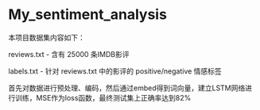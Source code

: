 # My_sentiment_analysis
本项目数据集内容如下：  

reviews.txt - 含有 25000 条IMDB影评  

labels.txt - 针对 reviews.txt 中的影评的 positive/negative 情感标签  

首先对数据进行预处理、编码，然后通过embed得到词向量，建立LSTM网络进行训练，MSE作为loss函数，最终测试集上正确率达到82%
